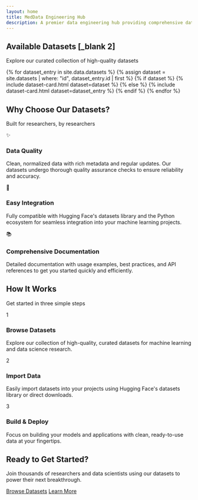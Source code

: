 ```yaml
---
layout: home
title: MedData Engineering Hub
description: A premier data engineering hub providing comprehensive datasets for machine learning and data science research
---
```


<section id="datasets" class="datasets">
  <div class="container">
    <div class="section-header">
      <h2>Available Datasets [_blank 2]</h2>
      <p class="section-subtitle">Explore our curated collection of high-quality datasets</p>
    </div>
    <div class="dataset-grid">
      {% for dataset_entry in site.data.datasets %}
        {% assign dataset = site.datasets | where: "id", dataset_entry.id | first %}
        {% if dataset %}
          {% include dataset-card.html dataset=dataset %}
        {% else %}
          {% include dataset-card.html dataset=dataset_entry %}
        {% endif %}
      {% endfor %}
    </div>
  </div>
</section>

<section class="features">
  <div class="container">
    <div class="section-header">
      <h2>Why Choose Our Datasets?</h2>
      <p class="section-subtitle">Built for researchers, by researchers</p>
    </div>
    <div class="feature-grid">
      <div class="feature-card reveal">
        <div class="feature-icon-wrapper">
          <span class="feature-icon">✨</span>
        </div>
        <h3>Data Quality</h3>
        <p>Clean, normalized data with rich metadata and regular updates. Our datasets undergo thorough quality assurance checks to ensure reliability and accuracy.</p>
      </div>
      <div class="feature-card reveal">
        <div class="feature-icon-wrapper">
          <span class="feature-icon">🤗</span>
        </div>
        <h3>Easy Integration</h3>
        <p>Fully compatible with Hugging Face's datasets library and the Python ecosystem for seamless integration into your machine learning projects.</p>
      </div>
      <div class="feature-card reveal">
        <div class="feature-icon-wrapper">
          <span class="feature-icon">📚</span>
        </div>
        <h3>Comprehensive Documentation</h3>
        <p>Detailed documentation with usage examples, best practices, and API references to get you started quickly and efficiently.</p>
      </div>
    </div>
  </div>
</section>

<section class="workflow-section">
  <div class="container">
    <div class="section-header">
      <h2>How It Works</h2>
      <p class="section-subtitle">Get started in three simple steps</p>
    </div>
    <div class="workflow-steps">
      <div class="workflow-step reveal">
        <div class="step-number">1</div>
        <div class="step-content">
          <h3>Browse Datasets</h3>
          <p>Explore our collection of high-quality, curated datasets for machine learning and data science research.</p>
        </div>
      </div>
      <div class="workflow-step reveal">
        <div class="step-number">2</div>
        <div class="step-content">
          <h3>Import Data</h3>
          <p>Easily import datasets into your projects using Hugging Face's datasets library or direct downloads.</p>
        </div>
      </div>
      <div class="workflow-step reveal">
        <div class="step-number">3</div>
        <div class="step-content">
          <h3>Build & Deploy</h3>
          <p>Focus on building your models and applications with clean, ready-to-use data at your fingertips.</p>
        </div>
      </div>
    </div>
  </div>
</section>

<section class="cta-section">
  <div class="container">
    <div class="cta-content">
      <h2>Ready to Get Started?</h2>
      <p>Join thousands of researchers and data scientists using our datasets to power their next breakthrough.</p>
      <div class="cta-buttons">
        <a href="#datasets" class="btn btn-primary">Browse Datasets</a>
        <a href="/about/" class="btn btn-secondary">Learn More</a>
      </div>
    </div>
  </div>
</section>